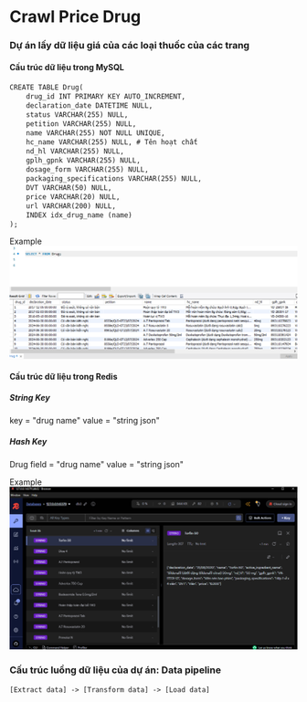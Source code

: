 # Crawl Price Drug
### Dự án lấy dữ liệu giá của các loại thuốc của các trang


####  Cấu trúc dữ liệu trong MySQL
```mysql
CREATE TABLE Drug(
    drug_id INT PRIMARY KEY AUTO_INCREMENT,
    declaration_date DATETIME NULL,
    status VARCHAR(255) NULL,
    petition VARCHAR(255) NULL,
    name VARCHAR(255) NOT NULL UNIQUE,
    hc_name VARCHAR(255) NULL, # Tên hoạt chất
    nd_hl VARCHAR(255) NULL,  
    gplh_gpnk VARCHAR(255) NULL,
    dosage_form VARCHAR(255) NULL,
    packaging_specifications VARCHAR(255) NULL,
    DVT VARCHAR(50) NULL,
    price VARCHAR(20) NULL,
    url VARCHAR(200) NULL,
    INDEX idx_drug_name (name)
);

```

Example
![](https://raw.githubusercontent.com/phantu279999/CrawlPriceDrug/refs/heads/master/example/example_data_sql.png)



#### Cấu trúc dữ liệu trong Redis

##### String Key
key = "drug name"
value = "string json"

##### Hash Key
Drug
field = "drug name"
value = "string json"

Example
![](https://raw.githubusercontent.com/phantu279999/CrawlPriceDrug/refs/heads/master/example/example_data.png)


### Cấu trúc luồng dữ liệu của dự án: Data pipeline

```
[Extract data] -> [Transform data] -> [Load data]
```